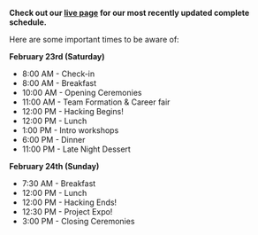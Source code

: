 **Check out our  [live page](https://live.hackcu.org/schedule/) for our most recently updated complete schedule.**


Here are some important times to be aware of:

**February 23rd (Saturday)**

- 8:00 AM - Check-in
- 8:00 AM - Breakfast
- 10:00 AM - Opening Ceremonies
- 11:00 AM - Team Formation & Career fair
- 12:00 PM - Hacking Begins!
- 12:00 PM - Lunch
- 1:00 PM - Intro workshops
- 6:00 PM - Dinner
- 11:00 PM - Late Night Dessert

**February 24th (Sunday)**

- 7:30 AM - Breakfast
- 12:00 PM - Lunch
- 12:00 PM - Hacking Ends!
- 12:30 PM - Project Expo! 
- 3:00 PM - Closing Ceremonies


